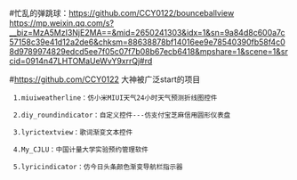 #忙乱的弹跳球：https://github.com/CCY0122/bounceballview
 https://mp.weixin.qq.com/s?__biz=MzA5MzI3NjE2MA==&mid=2650241303&idx=1&sn=9a84d8c600a7c57158c39e41d12a2de6&chksm=88638878bf14016ee9e78540390fb58f4c08d9789974829edcd5ee7f05c07f7b08b67ecb6418&mpshare=1&scene=1&srcid=0914n47LHTOMaUeWvY9xrrQj#rd
 
 
 #https://github.com/CCY0122 大神被广泛start的项目
 
     1.miuiweatherline：仿小米MIUI天气24小时天气预测折线图控件

     2.diy_roundindicator：自定义控件---仿支付宝芝麻信用圆形仪表盘

     3.lyrictextview：歌词渐变文本控件

     4.My_CJLU：中国计量大学实验预约管理软件

     5.lyricindicator：仿今日头条颜色渐变导航栏指示器


 
 
